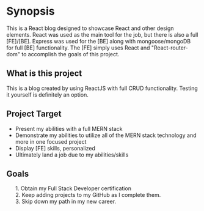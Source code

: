<h1>Synopsis</h1>
<p>This is a React blog designed to showcase React and other design elements. React was used as the main tool for the job, but there is also a full [FE]/[BE]. Express was used for the [BE] along with mongoose/mongoDB for full [BE] functionality. The [FE] simply uses React and "React-router-dom" to accomplish the goals of this project.</p>

<h2>What is this project</h2>
<p>This is a blog created by using ReactJS with full CRUD functionality.  Testing it yourself is definitely an option. </p>

<h2>Project Target</h2>
<ul>
    <li>Present my abilities with a full MERN stack</li>
    <li>Demonstrate my abilities to utilize all of the MERN stack technology and more in one focused project</li>
    <li>Display [FE] skills, personalized</li>
    <li>Ultimately land a job due to my abilities/skills</li>
</ul>

<h2>Goals</h2>
<ol>
1. Obtain my Full Stack Developer certification <br>
2. Keep adding projects to my GitHub as I complete them. <br>
3. Skip down my path in my new career.
</ol>
